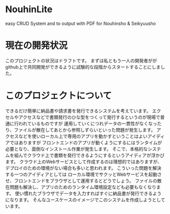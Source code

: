 # NouhinLite
easy CRUD System and to output with PDF for Nouhinsho &amp; Seikyuusho

# 現在の開発状況
このプロジェクトの状況はドラフトです。
まずは私ともう一人の開発者ががgithub上で共同開発ができるように試験的な段階からスタートすることにしました。

# このプロジェクトについて
できるだけ簡単に納品書や請求書を発行できるシステムを考えています。
エクセルやアクセスなどで書類発行のひな型をつくって発行するというのが現場で普通に行われているものですが
運用していくにつれデータの一貫性がなくなったり、ファイルが散在してあとから参照しずらいといった問題が発生します。
アクセスなどを使いローカル上で専用のアプリを動かすということはよいアイディアではありますが
フロントエンドのアプリが動くようにするにはランタイムが必要となり、面倒なインストール作業が発生します。
そこで、本格的なシステムを組んでクラウド上で書類を発行できるようにするというアイディアが浮かびます。
クラウド上のWebサービスとして作成するのは理想的ではありますが、デプロイのための環境がない場合も多いと思われます。
こういった問題を解決する一つのアイディアとしては
ローカル環境でサクッとWebサービスを起動させ、フロントエンドをブラウザとして運用するとどうでしょう。
ファイルの散在問題も解決し、アプリのためのランタイム環境設定なども必要もなくなります。
使い慣れたブラウザでデータを入力すればすぐに納品書が発行できるようになります。
そんなユースケースのイメージでこのシステムを作成しようとしています。



